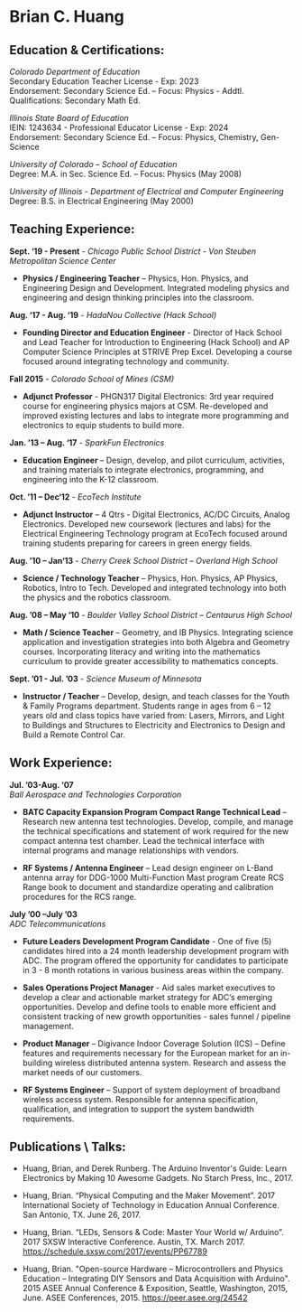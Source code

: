 # Brian C. Huang

## Education & Certifications: 
*Colorado Department of Education*  
Secondary Education Teacher License - Exp: 2023  
Endorsement:  Secondary Science Ed. – Focus: Physics - Addtl. Qualifications:  Secondary Math Ed.  

*Illinois State Board of Education*  
IEIN: 1243634 - Professional Educator License - Exp: 2024  
Endorsement:  Secondary Science Ed. – Focus: Physics,  Chemistry, Gen-Science  

*University of Colorado – School of Education*  
Degree:  M.A. in Sec. Science Ed. –  Focus: Physics (May 2008)  

*University of Illinois - Department of Electrical and Computer Engineering*  
Degree: B.S. in Electrical Engineering (May 2000)  


 ## Teaching Experience:

**Sept. ‘19 - Present** - *Chicago Public School District - Von Steuben Metropolitan Science Center*  
- **Physics / Engineering Teacher** – Physics, Hon. Physics, and Engineering Design and Development. Integrated modeling physics and engineering and design thinking principles into the classroom.

**Aug. ‘17 - Aug. ‘19** - *HadaNou Collective (Hack School)*  
- **Founding Director and Education Engineer** - Director of Hack School and Lead Teacher for Introduction to Engineering (Hack School) and AP Computer Science Principles at STRIVE Prep Excel. Developing a course focused around integrating technology and community.

**Fall 2015** - *Colorado School of Mines (CSM)*  
- **Adjunct Professor** - PHGN317 Digital Electronics: 3rd year required course for engineering physics majors at CSM. Re-developed and improved existing lectures and labs to integrate more programming and electronics to equip students to build more.

**Jan. ’13 – Aug. ‘17** - *SparkFun Electronics*  
- **Education Engineer** – Design, develop, and pilot curriculum, activities, and training materials to integrate electronics, programming, and engineering into the K-12 classroom. 
 
**Oct. ’11 – Dec‘12** - *EcoTech Institute*  
- **Adjunct Instructor** – 4 Qtrs - Digital Electronics, AC/DC Circuits, Analog Electronics.  Developed new coursework (lectures and labs) for the Electrical Engineering Technology program at EcoTech focused around training students preparing for careers in green energy fields. 
 
**Aug. ’10 – Jan‘13** - *Cherry Creek School District – Overland High School*  
- **Science / Technology Teacher** – Physics, Hon. Physics, AP Physics, Robotics, Intro to Tech.  Developed and integrated technology into both the physics and the robotics classroom. 
 
**Aug. ’08 – May ‘10** - *Boulder Valley School District – Centaurus High School*  
- **Math / Science Teacher** – Geometry, and IB Physics.  Integrating science application and investigation strategies into both Algebra and Geometry courses.  Incorporating literacy and writing into the mathematics curriculum to provide greater accessibility to mathematics concepts. 
 
**Sept. ’01 - Jul. ’03** - *Science Museum of Minnesota*  
- **Instructor / Teacher** – Develop, design, and teach classes for the Youth & Family Programs department.  Students range in ages from 6 – 12 years old and class topics have varied from:  Lasers, Mirrors, and Light to Buildings and Structures to Electricity and Electronics to Design and Build a Remote Control Car.
 
## Work Experience:

**Jul. ’03-Aug. ‘07**    
*Ball Aerospace and Technologies Corporation*  
- **BATC Capacity Expansion Program Compact Range Technical Lead** – Research new antenna test technologies.  Develop, compile, and manage the technical specifications and statement of work required for the new compact antenna test chamber.  Lead the technical interface with internal programs and manage relationships with vendors. 
 
- **RF Systems / Antenna Engineer** – Lead design engineer on L-Band antenna array for DDG-1000 Multi-Function Mast program Create RCS Range book to document and standardize operating and calibration procedures for the RCS range. 
 
**July ’00 –July ’03**  
*ADC Telecommunications*  
- **Future Leaders Development Program Candidate** - One of five (5) candidates hired into a 24 month leadership development program with ADC.  The program offered the opportunity for candidates to participate in 3 - 8 month rotations in various business areas within the company. 

- **Sales Operations Project Manager** - Aid sales market executives to develop a clear and actionable market strategy for ADC’s emerging opportunities. Develop and define tools to enable more efficient and consistent tracking of new growth opportunities - sales funnel / pipeline management.
 
- **Product Manager** – Digivance Indoor Coverage Solution (ICS) – Define features and requirements necessary for the European market for an in-building wireless distributed antenna system. Research and assess the market needs of our customers.  
 
- **RF Systems Engineer** – Support of system deployment of broadband wireless access system.  Responsible for antenna specification, qualification, and integration to support the system bandwidth requirements.


## Publications \ Talks:
- Huang, Brian, and Derek Runberg. The Arduino Inventor's Guide: Learn Electronics by Making 10 Awesome Gadgets. No Starch Press, Inc., 2017.

- Huang, Brian. “Physical Computing and the Maker Movement”. 2017 International Society of Technology in Education Annual Conference. San Antonio, TX.  June 26, 2017.  

- Huang, Brian. “LEDs, Sensors & Code: Master Your World w/ Arduino”. 2017 SXSW Interactive Conference. Austin, TX. March 2017. https://schedule.sxsw.com/2017/events/PP67789

- Huang, Brian.  "Open-source Hardware – Microcontrollers and Physics Education – Integrating DIY Sensors and Data Acquisition with Arduino".  2015 ASEE Annual Conference & Exposition, Seattle, Washington, 2015, June.  ASEE Conferences, 2015.  https://peer.asee.org/24542
